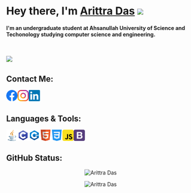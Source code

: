 # Hey there, I'm  [Arittra Das]() <img src="https://media.giphy.com/media/iJUhSOR9agCiXPFBqu/giphy.gif" width="50px"> 

#### I'm an undergraduate student at Ahsanullah University of Science and Techonology studying computer science and engineering. 

<br />


![](https://visitor-badge.glitch.me/badge?page_id=Arittra101")

## Contact Me:
<a href="https://www.facebook.com/arittra.das.98/">
  <img align="left" alt="Arittra101's Facebook" width="30px" src="https://github.com/dhruba-datta/dhruba-datta/blob/main/assets/facebook.svg" />
</a>
<a href="https://www.instagram.com/arittra101/">
  <img align="left" alt="Arittra101's Instagram" width="30px" src="https://github.com/dhruba-datta/dhruba-datta/blob/main/assets/instagram.svg" />
</a>
<a href="https://www.linkedin.com/in/arittra-das-47a9501b7/">
  <img align="left" alt="Arittra101's LinkedIN" width="30px" src="https://github.com/dhruba-datta/dhruba-datta/blob/main/assets/linkedin.svg" />
</a>



<br />

<br />

## Languages & Tools:

<img align="left" alt="java" width="30px" src="https://github.com/dhruba-datta/dhruba-datta/blob/main/assets/java.svg" />
<img align="left" alt="c" width="30px" src="https://github.com/dhruba-datta/dhruba-datta/blob/main/assets/c-programming.svg" />
<img align="left" alt="c++" width="30px" src="https://github.com/dhruba-datta/dhruba-datta/blob/main/assets/c++.svg" />
<img align="left" alt="html" width="30px" src="https://github.com/dhruba-datta/dhruba-datta/blob/main/assets/html.svg" />
<img align="left" alt="css" width="30px" src="https://github.com/dhruba-datta/dhruba-datta/blob/main/assets/css.svg" />
<img align="left" alt="js" width="30px" src="https://github.com/dhruba-datta/dhruba-datta/blob/main/assets/js.svg" />
<img align="left" alt="bootstrap" width="30px" src="https://github.com/dhruba-datta/dhruba-datta/blob/main/assets/bootstrap.svg" />



<br />
<br />

## GitHub Status:

<p align="center"> <img src="https://github-readme-stats.vercel.app/api?username=Arittra101&show_icons=true&hide_border=true&bg_color=00000000&text_color=3498db&hide=issues" alt="Arittra Das" />
<p align="center"> <img src="https://github-readme-stats.vercel.app/api/top-langs/?username=Arittra101&layout=compact&hide_border=true&bg_color=00000000&text_color=3498db" alt="Arittra Das" /> 

